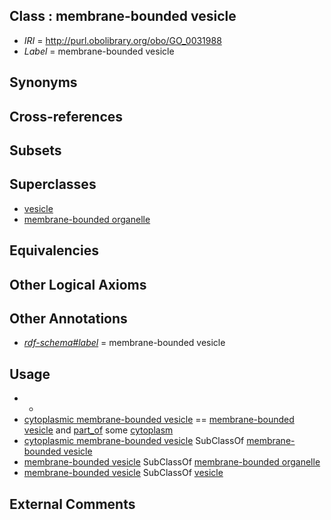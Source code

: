 
## Class : membrane-bounded vesicle

 * *IRI* = http://purl.obolibrary.org/obo/GO_0031988
 * *Label* = membrane-bounded vesicle

## Synonyms


## Cross-references


## Subsets


## Superclasses

 * [vesicle](../../GO/82/GO_0031982.md)
 * [membrane-bounded organelle](../../GO/27/GO_0043227.md)

## Equivalencies


## Other Logical Axioms


## Other Annotations

 * *[rdf-schema#label](../../el/rdf-schema#label.md)* = membrane-bounded vesicle

## Usage

 * -
 * [cytoplasmic membrane-bounded vesicle](../../GO/23/GO_0016023.md) == [membrane-bounded vesicle](../../GO/88/GO_0031988.md) and [part_of](../../BFO/50/BFO_0000050.md) some [cytoplasm](../../GO/37/GO_0005737.md)
 * [cytoplasmic membrane-bounded vesicle](../../GO/23/GO_0016023.md) SubClassOf [membrane-bounded vesicle](../../GO/88/GO_0031988.md)
 * [membrane-bounded vesicle](../../GO/88/GO_0031988.md) SubClassOf [membrane-bounded organelle](../../GO/27/GO_0043227.md)
 * [membrane-bounded vesicle](../../GO/88/GO_0031988.md) SubClassOf [vesicle](../../GO/82/GO_0031982.md)

## External Comments

